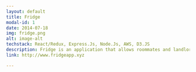 ```yaml
---
layout: default
title: Fridge
modal-id: 1
date: 2014-07-18
img: fridge.png
alt: image-alt
techstack: React/Redux, Express.Js, Node.Js, AWS, D3.JS
description: Fridge is an application that allows roommates and landlords to delegate tasks and chores along with pay bills and interact with each other.
link: http://www.fridgeapp.xyz

---
```

